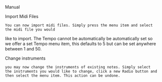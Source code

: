 ﻿Manual

Import Midi Files

	You can now import midi files. Simply press the menu item and select the midi file you would 
like to import. The Tempo cannot be automatically be automatically set so we offer a set Tempo menu item, this defaults to 5 but can be set anywhere between 1 and 50.

Change instruments

	you may now change the instruments of existing notes. Simply select the instruments you would like to change, click a new Radio button and then select the menu item. This action can be undone.
